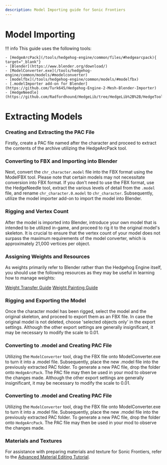 ```yaml
---
description: Model Importing guide for Sonic Frontiers
---
```

# Model Importing

!!! info
    This guide uses the following tools:

    - [HedgeArcPack](/tools/hedgehog-engine/common/files/#hedgearcpack){ target="_blank"}
    - [Blender](https://www.blender.org/download/)
    - [ModelConverter.exe](/tools/hedgehog-engine/common/models/#modelconverter)
    - [modelfbx](/tools/hedgehog-engine/common/models/#modelfbx)
    - [.modelImporter add-on for Blender](https://github.com/Turk645/Hedgehog-Engine-2-Mesh-Blender-Importer)
    - [HedgeNeedle](https://github.com/Radfordhound/HedgeLib/tree/HedgeLib%2B%2B/HedgeTools)

# Extracting Models

### Creating and Extracting the PAC File
Firstly, create a PAC file named after the character and proceed to extract the contents of the archive utilizing the HedgeArcPack tool.

### Converting to FBX and Importing into Blender
Next, convert the `chr_character.model` file into the FBX format using the ModelFBX tool. 
Please note that certain models may not necessitate conversion into FBX format. 
If you don't need to use the FBX format, use the HedgeNeedle tool, extract the various levels of detail from the `.model` file, and rename `chr_character.0.model` to `chr_character`. 
Subsequently, utilize the model importer add-on to import the model into Blender.

### Rigging and Vertex Count
After the model is imported into Blender, introduce your own model that is intended to be utilized in-game, and proceed to rig it to the original model's skeleton. 
It is crucial to ensure that the vertex count of your model does not surpass the maximum requirements of the model converter, which is approximately 21,000 vertices per object.

### Assigning Weights and Resources
As weights primarily refer to Blender rather than the Hedgehog Engine itself, you should use the following resources as they may be useful in learning how to manage weights:

[Weight Transfer Guide](https://youtu.be/bR_Vke__voU)
[Weight Painting Guide](https://youtu.be/4fICQmBEt4Y)

### Rigging and Exporting the Model
Once the character model has been rigged, select the model and the original skeleton, and proceed to export them as an FBX file. In case the original model is not deleted, choose 'selected objects only' in the export settings. 
Although the other export settings are generally insignificant, it may be necessary to modify the scale to 0.01. 

### Converting to .model and Creating PAC File
Utilizing the `ModelConverter` tool, drag the FBX file onto ModelConverter.exe to turn it into a .model file.
Subsequently, place the new .model file into the previously extracted PAC folder. 
To generate a new PAC file, drop the folder onto `HedgeArcPack`. 
The PAC file may then be used in your mod to observe the changes made. 
Although the other export settings are generally insignificant, it may be necessary to modify the scale to 0.01.

### Converting to .model and Creating PAC File
Utilizing the `ModelConverter` tool, drag the FBX file onto ModelConverter.exe to turn it into a .model file.
Subsequently, place the new .model file into the previously extracted PAC folder. 
To generate a new PAC file, drop the folder onto `HedgeArcPack`. The PAC file may then be used in your mod to observe the changes made.

### Materials and Textures
For assistance with preparing materials and texture for Sonic Frontiers, refer to the [Advanced Material Editing Tutorial](/guides/hedgehog-engine/rangers/materials/advanced-mats).